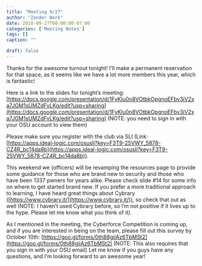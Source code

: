 ```yaml
---
title: "Meeting 9/27"
author: "Zander Work"
date: 2018-09-27T00:00:00-07:00
categories: ['Meeting Notes']
tags: []
caption: ""

draft: false
---
```


Thanks for the awesome turnout tonight! I’ll make a permanent reservation for that space, as it seems like we have a lot more members this year, which is fantastic!

Here is a link to the slides for tonight’s meeting: [https://docs.google.com/presentation/d/1FyKIu0n8VOtbkOpgnoEFbv3iV2xa7JGM1sUMZdFvLKg/edit?usp=sharing](https://docs.google.com/presentation/d/1FyKIu0n8VOtbkOpgnoEFbv3iV2xa7JGM1sUMZdFvLKg/edit?usp=sharing) (NOTE: you need to sign in with your OSU account to view them)

Please make sure you register with the club via SLI (Link: [https://apps.ideal-logic.com/osusli?key=F3T9-25VWY_5878-CZ4R_bc14da8b](https://apps.ideal-logic.com/osusli?key=F3T9-25VWY_5878-CZ4R_bc14da8b)).

This weekend we (officers) will be revamping the resources page to provide some guidance for those who are brand new to security and those who have been 1337 pwners for years alike. Please check slide #14 for some info on where to get started brand new. If you prefer a more traditional approach to learning, I have heard great things about Cybrary ([https://www.cybrary.it/](https://www.cybrary.it/)), so check that out as well (NOTE: I haven’t used Cybrary before, so I’m not positive if it lives up to the hype. Please let me know what you think of it).

As I mentioned in the meeting, the Cyberforce Competition is coming up, and if you are interested in being on the team, please fill out this survey by October 10th: [https://goo.gl/forms/0th88giiAz6TbMSt2](https://goo.gl/forms/0th88giiAz6TbMSt2) (NOTE: This also requires that you sign in with your OSU email) Let me know if you guys have any questions, and I’m looking forward to an awesome year!
